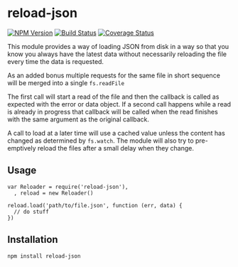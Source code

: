# reload-json

[![NPM Version][npm-image]](https://npmjs.org/package/reload-json)
[![Build Status][travis-image]](https://travis-ci.org/keis/reload-json)
[![Coverage Status][coveralls-image]](https://coveralls.io/r/keis/reload-json?branch=master)

This module provides a way of loading JSON from disk in a way so that you know
you always have the latest data without necessarily reloading the file every
time the data is requested.

As an added bonus multiple requests for the same file in short sequence will be
merged into a single `fs.readFile`

The first call will start a read of the file and then the callback is called as
expected with the error or data object. If a second call happens while a read
is already in progress that callback will be called when the read finishes with
the same argument as the original callback.

A call to load at a later time will use a cached value unless the content has
changed as determined by `fs.watch`. The module will also try to pre-emptively
reload the files after a small delay when they change.

## Usage

    var Reloader = require('reload-json'),
      , reload = new Reloader()

    reload.load('path/to/file.json', function (err, data) {
      // do stuff
    })

## Installation

    npm install reload-json


[npm-image]: https://img.shields.io/npm/v/reload-json.svg?style=flat
[travis-image]: https://img.shields.io/travis/keis/reload-json.svg?style=flat
[coveralls-image]: https://img.shields.io/coveralls/keis/reload-json.svg?style=flat
